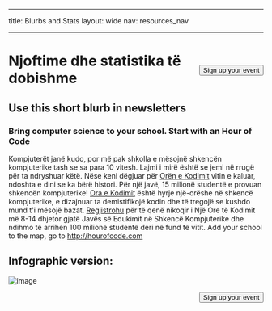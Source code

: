 * * *

title: Blurbs and Stats layout: wide nav: resources_nav

* * *

[<button style="float: right; margin-top: 50px">Sign up your event</button>](/#join)

# Njoftime dhe statistika të dobishme

## Use this short blurb in newsletters

### Bring computer science to your school. Start with an Hour of Code

Kompjuterët janë kudo, por më pak shkolla e mësojnë shkencën kompjuterike tash se sa para 10 vitesh. Lajmi i mirë është se jemi në rrugë për ta ndryshuar këtë. Nëse keni dëgjuar për [Orën e Kodimit](<%= hoc_uri('/') %>) vitin e kaluar, ndoshta e dini se ka bërë histori. Për një javë, 15 milionë studentë e provuan shkencën kompjuterike! [Ora e Kodimit](<%= hoc_uri('/') %>) është hyrje një-orëshe në shkencë kompjuterike, e dizajnuar ta demistifikojë kodin dhe të tregojë se kushdo mund t'i mësojë bazat. [Regjistrohu](<%= hoc_uri('/') %>) për të qenë nikoqir i Një Ore të Kodimit më 8-14 dhjetor gjatë Javës së Edukimit në Shkencë Kompjuterike dhe ndihmo të arrihen 100 milionë studentë deri në fund të vitit. Add your school to the map, go to <http://hourofcode.com>

## Infographic version:

![image](http://code.org/images/fit-8000/Code.org_infographic.png)

<a style="display: block" href="/#join"><button style="float: right;">Sign up your event</button></a>